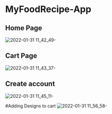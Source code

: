 # MyFoodRecipe-App 

## Home Page
![2022-01-31 11_42_49-](https://user-images.githubusercontent.com/44867763/151763283-fdc52fa7-2c5a-422e-87c4-bdf92c27f4a8.png)

## Cart Page
![2022-01-31 11_43_37-](https://user-images.githubusercontent.com/44867763/151763895-09c6e3b8-eadd-4215-ba9a-597e8681c91c.png)


## Create account
![2022-01-31 11_45_11-](https://user-images.githubusercontent.com/44867763/151763941-bd4129e5-b826-4a14-ba69-08e1711354ba.png)

#Adding Designs to cart
![2022-01-31 11_56_58-](https://user-images.githubusercontent.com/44867763/151765106-6a169e19-6b45-426e-8a1c-33bf190bd5ed.png)
